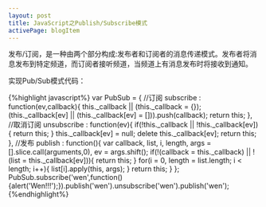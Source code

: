 ```yaml
---
layout: post
title: JavaScript之Publish/Subscribe模式
activePage: blogItem
---
```


发布/订阅，是一种由两个部分构成:发布者和订阅者的消息传递模式。发布者将消息发布到特定频道，而订阅者接听频道，当频道上有消息发布时将接收到通知。

实现Pub/Sub模式代码：

{%highlight javascript%}
var PubSub = {
	//订阅
	subscribe : function(ev,callback){
	    this._callback || (this._callback = {});
	    (this._callback[ev] || (this._callback[ev] = [])).push(callback);
	    return this;
	},
	//取消订阅
	unsubscribe : function(ev){
	    if(!this._callback || !this._callback[ev]){
	        return this;
	    }
	    this._callback[ev] = null;
	    delete this._callback[ev];
	    return this;
	},
	 //发布
	publish : function(){
	    var callback, list, i, length, args = [].slice.call(arguments,0), ev = args.shift();
	    if(!(callback = this._callback) || !(list = this._callback[ev])){
	        return this;
	    }
	    for(i = 0, length = list.length; i < length; i++){
	          list[i].apply(this, args);
	    }
	    return this;
	}
};
PubSub.subscribe('wen',function(){alert('Wen!!!');}).publish('wen').unsubscribe('wen').publish('wen');
{%endhighlight%}
